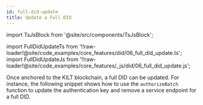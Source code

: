 ```yaml
---
id: full-did-update
title: Update a Full DID
---
```

import TsJsBlock from '@site/src/components/TsJsBlock';

import FullDidUpdateTs from '!!raw-loader!@site/code_examples/core_features/did/06_full_did_update.ts';
import FullDidUpdateJs from '!!raw-loader!@site/code_examples/core_features/_js/did/06_full_did_update.js';

Once anchored to the KILT blockchain, a full DID can be updated.
For instance, the following snippet shows how to use the `authorizeBatch` function to update the authentication key and remove a service endpoint for a full DID.

<TsJsBlock tsSnippet={FullDidUpdateTs} jsSnippet={FullDidUpdateJs} />
